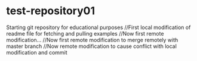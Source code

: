 # test-repository01

Starting git repository for educational purposes
//First local modification of readme file for fetching and pulling examples
//Now first remote modification...
//Now first remote modification to merge remotely with master branch
//Now remote modification to cause conflict with local modification and commit
